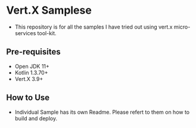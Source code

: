 # Vert.X Samplese #

* This repository is for all the samples I have tried out using vert.x micro-services tool-kit.

## Pre-requisites ##

* Open JDK 11+
* Kotlin 1.3.70+
* Vert.X 3.9+

## How to Use ##

* Individual Sample has its own Readme. Please refert to them on how to build and deploy.

